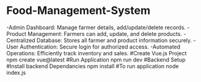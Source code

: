 # Food-Management-System
-Admin Dashboard: Manage farmer details, add/update/delete records.
-Product Management: Farmers can add, update, and delete products.
-Centralized Database: Stores all farmer and product information securely.
-User Authentication: Secure login for authorized access.
-Automated Operations: Efficiently track inventory and sales.
#Create Vue.js Project npm create vue@latest #Run Application npm run dev #Backend Setup #Install backend Dependancies npm install #To run application node index.js





